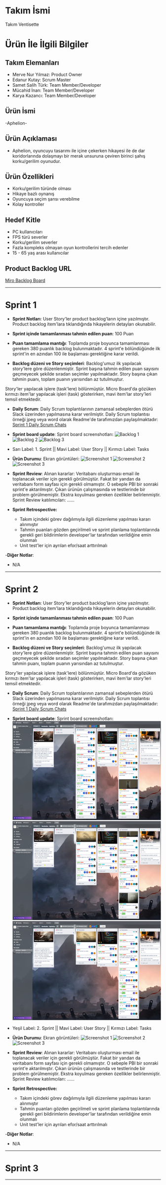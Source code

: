 # **Takım İsmi**

Takım Ventisette

# Ürün İle İlgili Bilgiler

## Takım Elemanları

- Merve Nur Yılmaz: Product Owner
- Edanur Kutay: Scrum Master
- Samet Salih Türk: Team Member/Developer
- Mücahid İnan: Team Member/Developer
- Karya Kazancı: Team Member/Developer

## Ürün İsmi

-Aphelion-

## Ürün Açıklaması

- Aphelion, oyuncuyu tasarımı ile içine çekerken hikayesi ile de dar koridorlarında dolaşmayı bir merak unsuruna çeviren birinci şahış korku/gerilim oyunudur. 

## Ürün Özellikleri

- Korku/gerilim türünde olması
- Hikaye bazlı oynanış
- Oyuncuya seçim şansı verebilme
- Kolay kontroller

## Hedef Kitle

- PC kullanıcıları
- FPS türü severler
- Korku/gerilim severler
- Fazla kompleks olmayan oyun kontrollerini tercih edenler
- 15 - 65 yaş arası kullanıcılar

## Product Backlog URL

[Miro Backlog Board](https://trello.com/invite/b/wrOMjAHL/e49913a66bdd2a238d4535ce88486cb7/ventisette-micro-backlog-board)

---

# Sprint 1

- **Sprint Notları**: User Story'ler product backlog'ların içine yazılmıştır. Product backlog item'lara tıklandığında hikayelerin detayları okunabilir.

- **Sprint içinde tamamlanması tahmin edilen puan**: 100 Puan

- **Puan tamamlama mantığı**: Toplamda proje boyunca tamamlanması gereken 380 puanlık backlog bulunmaktadır. 4 sprint'e bölündüğünde ilk sprint'in en azından 100 ile başlaması gerektiğine karar verildi.

- **Backlog düzeni ve Story seçimleri**: Backlog'umuz ilk yapılacak story'lere göre düzenlenmiştir. Sprint başına tahmin edilen puan sayısını geçmeyecek şekilde sıradan seçimler yapılmaktadır. Story başına çıkan tahmin puanı, toplam puanın yarısından az tutulmuştur. 

Story'ler yapılacak işlere (task'lere) bölünmüştür. Micro Board'da gözüken kırmızı item'lar yapılacak işleri (task) gösterirken, mavi item'lar story'leri temsil etmektedir.

- **Daily Scrum**: Daily Scrum toplantılarının zamansal sebeplerden ötürü Slack üzerinden yapılmasına karar verilmiştir. Daily Scrum toplantısı örneği jpeg veya word olarak Readme'de tarafımızdan paylaşılmaktadır: [Sprint 1 Daily Scrum Chats](https://github.com/Sametaien/OyunVeUygulamaAkademisiTeam27/blob/main/ProjectManagement/Sprint1Documents/DailyScrumMeetingNotesSprint1.docx?raw=true)

- **Sprint board update**: Sprint board screenshotları: 
![Backlog 1](https://github.com/Sametaien/OyunVeUygulamaAkademisiTeam27/blob/main/ProjectManagement/Sprint1Documents/trelloSprint1_1.png?raw=true) 
![Backlog 2](https://github.com/Sametaien/OyunVeUygulamaAkademisiTeam27/blob/main/ProjectManagement/Sprint1Documents/trelloSprint1_2.png?raw=true) 
![Backlog 3](https://github.com/Sametaien/OyunVeUygulamaAkademisiTeam27/blob/main/ProjectManagement/Sprint1Documents/trelloSprint1_3.png?raw=true)

- Sarı Label: 1. Sprint ||  Mavi Label: User Story  ||  Kırmızı Label: Tasks


- **Ürün Durumu**: Ekran görüntüleri:
  ![Screenshot 1](https://github.com/Sametaien/OyunVeUygulamaAkademisiTeam27/blob/main/ProjectManagement/Sprint1Documents/bedroom1.png?raw=true)
  ![Screenshot 2](https://github.com/Sametaien/OyunVeUygulamaAkademisiTeam27/blob/main/ProjectManagement/Sprint1Documents/hallway1.png?raw=true)
  ![Screenshot 3](https://github.com/Sametaien/OyunVeUygulamaAkademisiTeam27/blob/main/ProjectManagement/Sprint1Documents/sketch1.png?raw=true)


- **Sprint Review**: 
Alınan kararlar: Veritabanı oluşturması email ile toplanacak veriler için gerekli görülmüştür. Fakat bir yandan da veritabanı form sayfası için gerekli olmamıştır. O sebeple PBI bir sonraki sprint'e aktarılmıştır. Çıkan ürünün çalışmasında ve testlerinde bir problem görülmemiştir. Ekstra koyulması gereken özellikler belirlenmiştir. Sprint Review katılımcıları: ......

- **Sprint Retrospective:**
  - Takım içindeki görev dağılımıyla ilgili düzenleme yapılması kararı alınmıştır
  - Tahmin puanları gözden geçirilmeli ve sprint planlama toplantılarında gerekli geri bildirimlerin developer'lar tarafından verildiğine emin olunmalı
  - Unit test'ler için ayrılan efor/saat arttırılmalı 

-**Diğer Notlar**:
- N/A

---

# Sprint 2

- **Sprint Notları**: User Story'ler product backlog'ların içine yazılmıştır. Product backlog item'lara tıklandığında hikayelerin detayları okunabilir.

- **Sprint içinde tamamlanması tahmin edilen puan**: 100 Puan

- **Puan tamamlama mantığı**: Toplamda proje boyunca tamamlanması gereken 380 puanlık backlog bulunmaktadır. 4 sprint'e bölündüğünde ilk sprint'in en azından 100 ile başlaması gerektiğine karar verildi.

- **Backlog düzeni ve Story seçimleri**: Backlog'umuz ilk yapılacak story'lere göre düzenlenmiştir. Sprint başına tahmin edilen puan sayısını geçmeyecek şekilde sıradan seçimler yapılmaktadır. Story başına çıkan tahmin puanı, toplam puanın yarısından az tutulmuştur. 

Story'ler yapılacak işlere (task'lere) bölünmüştür. Micro Board'da gözüken kırmızı item'lar yapılacak işleri (task) gösterirken, mavi item'lar story'leri temsil etmektedir.

- **Daily Scrum**: Daily Scrum toplantılarının zamansal sebeplerden ötürü Slack üzerinden yapılmasına karar verilmiştir. Daily Scrum toplantısı örneği jpeg veya word olarak Readme'de tarafımızdan paylaşılmaktadır: [Sprint 1 Daily Scrum Chats](https://github.com/Sametaien/OyunVeUygulamaAkademisiTeam27/blob/main/ProjectManagement/Sprint1Documents/DailyScrumMeetingNotesSprint1.docx?raw=true)

- **Sprint board update**: Sprint board screenshotları: 
![Backlog 1](https://github.com/mucooo/OyunVeUygulamaAkademisi27/blob/main/ProjectManagement/Sprint2Documents/trelloSprint2_1.png?raw=true) 
![Backlog 2](https://github.com/mucooo/OyunVeUygulamaAkademisi27/blob/main/ProjectManagement/Sprint2Documents/trelloSprint2_2.png?raw=true) 
![Backlog 3](https://github.com/mucooo/OyunVeUygulamaAkademisi27/blob/main/ProjectManagement/Sprint2Documents/trelloSprint2_3.png?raw=true)

- Yeşil Label: 2. Sprint ||  Mavi Label: User Story  ||  Kırmızı Label: Tasks


- **Ürün Durumu**: Ekran görüntüleri:
  ![Screenshot 1](https://github.com/Sametaien/OyunVeUygulamaAkademisiTeam27/blob/main/ProjectManagement/Sprint1Documents/bedroom1.png?raw=true)
  ![Screenshot 2](https://github.com/Sametaien/OyunVeUygulamaAkademisiTeam27/blob/main/ProjectManagement/Sprint1Documents/hallway1.png?raw=true)
  ![Screenshot 3](https://github.com/Sametaien/OyunVeUygulamaAkademisiTeam27/blob/main/ProjectManagement/Sprint1Documents/sketch1.png?raw=true)


- **Sprint Review**: 
Alınan kararlar: Veritabanı oluşturması email ile toplanacak veriler için gerekli görülmüştür. Fakat bir yandan da veritabanı form sayfası için gerekli olmamıştır. O sebeple PBI bir sonraki sprint'e aktarılmıştır. Çıkan ürünün çalışmasında ve testlerinde bir problem görülmemiştir. Ekstra koyulması gereken özellikler belirlenmiştir. Sprint Review katılımcıları: ......

- **Sprint Retrospective:**
  - Takım içindeki görev dağılımıyla ilgili düzenleme yapılması kararı alınmıştır
  - Tahmin puanları gözden geçirilmeli ve sprint planlama toplantılarında gerekli geri bildirimlerin developer'lar tarafından verildiğine emin olunmalı
  - Unit test'ler için ayrılan efor/saat arttırılmalı 

-**Diğer Notlar**:
- N/A

---


# Sprint 3

---
